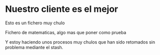 # Nuestro cliente es el mejor

Esto es un fichero muy chulo

Fichero de matematicas, algo mas que poner como prueba

Y estoy haciendo unos procesos muy chulos que han sido retomados sin problema mediante el stash.

